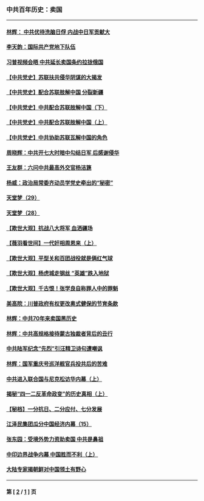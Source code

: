 ### 中共百年历史：卖国
---
#### [林辉： 中共优待洗脑日俘 内战中日军贡献大](../../pages/nf1176117/n13624644.md?01140430) 
#### [李天韵：国际共产党地下队伍](../../pages/nf1176117/n13611808.md?01140430) 
#### [习普视频会晤 中共延长卖国条约拉拢俄国](../../pages/nf1176117/n13060971.md?01140430) 
#### [【中共党史】苏联扶共侵华阴谋的大揭发](../../pages/nf1176117/n13056050.md?01140430) 
#### [【中共党史】配合苏联肢解中国 分裂新疆](../../pages/nf1176117/n13040700.md?01140430) 
#### [【中共党史】中共配合苏联肢解中国（下）](../../pages/nf1176117/n13035660.md?01140430) 
#### [【中共党史】中共配合苏联肢解中国（上）](../../pages/nf1176117/n13030262.md?01140430) 
#### [【中共党史】中共协助苏联瓦解中国的角色](../../pages/nf1176117/n13018109.md?01140430) 
#### [周晓辉：中共开七大时暗中勾结日军 后感谢侵华](../../pages/nf1176117/n12921960.md?01140430) 
#### [王友群：六问中共最高外交官杨洁篪](../../pages/nf1176117/n12836495.md?01140430) 
#### [杨威：政治局常委齐动员学党史牵出的“秘密”](../../pages/nf1176117/n12764642.md?01140430) 
#### [天堂梦（29）](../../pages/nf1176117/n12408465.md?01140430) 
#### [天堂梦（28）](../../pages/nf1176117/n12408309.md?01140430) 
#### [【欺世大观】抗战八大将军 血洒疆场](../../pages/nf1176117/n12357044.md?01140430) 
#### [【薇羽看世间】一代奸相周恩来（上）](../../pages/nf1176117/n12401109.md?01140430) 
#### [【欺世大观】平型关和百团战役就是俩红气球](../../pages/nf1176117/n12359157.md?01140430) 
#### [【欺世大观】杨虎城走钢丝 “英雄”跌入地狱](../../pages/nf1176117/n12358840.md?01140430) 
#### [【欺世大观】千古恨！张学良自称罪人中的罪魁](../../pages/nf1176117/n12358629.md?01140430) 
#### [美高院：川普政府有权更改奥式健保的节育条款](../../pages/nf1176117/n12242171.md?01140430) 
#### [林辉：中共70年来卖国黑历史](../../pages/nf1176117/n11552181.md?01140430) 
#### [林辉：中共高规格接待蒙古独裁者背后的丑行](../../pages/nf1176117/n11225005.md?01140430) 
#### [中共陆军纪念“先烈”引汪精卫诗句遭嘲讽](../../pages/nf1176117/n11153345.md?01140430) 
#### [林辉：国军重庆号巡洋舰官兵投共后的苦难](../../pages/nf1176117/n10997801.md?01140430) 
#### [中共进入联合国与尼克松访华内幕（上）](../../pages/nf1176117/n10138788.md?01140430) 
#### [揭秘“四一二反革命政变”的历史真相（上）](../../pages/nf1176117/n9996650.md?01140430) 
#### [【秘档】一分抗日、二分应付、七分发展](../../pages/nf1176117/n9331484.md?01140430) 
#### [江泽民集团瓜分中国经济内幕（15）](../../pages/nf1176117/n9268584.md?01140430) 
#### [张东园：受境外势力资助卖国 中共是鼻祖](../../pages/nf1176117/n9272480.md?01140430) 
#### [中印边界战争内幕 中国胜而不利（上）](../../pages/nf1176117/n9252458.md?01140430) 
#### [大陆专家揭朝鲜对中国领土有野心](../../pages/nf1176117/n9074056.md?01140430) 

---
#### 第 [ [2](./2.md?01140430) / [1](./1.md?01140430) ] 页
